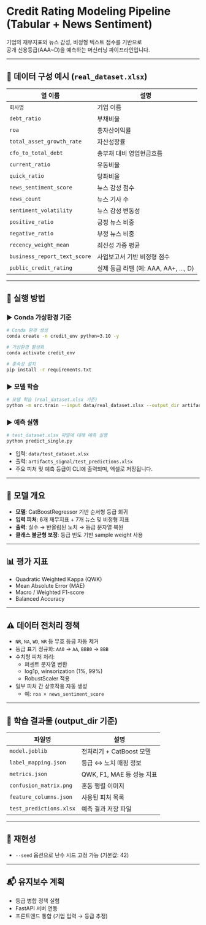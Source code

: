 # Credit Rating Modeling Pipeline (Tabular + News Sentiment)

기업의 재무지표와 뉴스 감성, 비정형 텍스트 점수를 기반으로  
공개 신용등급(AAA~D)을 예측하는 머신러닝 파이프라인입니다.

---

## 📂 데이터 구성 예시 (`real_dataset.xlsx`)

| 열 이름 | 설명 |
|---------|------|
| `회사명` | 기업 이름 |
| `debt_ratio` | 부채비율 |
| `roa` | 총자산이익률 |
| `total_asset_growth_rate` | 자산성장률 |
| `cfo_to_total_debt` | 총부채 대비 영업현금흐름 |
| `current_ratio` | 유동비율 |
| `quick_ratio` | 당좌비율 |
| `news_sentiment_score` | 뉴스 감성 점수 |
| `news_count` | 뉴스 기사 수 |
| `sentiment_volatility` | 뉴스 감성 변동성 |
| `positive_ratio` | 긍정 뉴스 비중 |
| `negative_ratio` | 부정 뉴스 비중 |
| `recency_weight_mean` | 최신성 가중 평균 |
| `business_report_text_score` | 사업보고서 기반 비정형 점수 |
| `public_credit_rating` | 실제 등급 라벨 (예: AAA, AA+, ..., D)

---

## 🚀 실행 방법

### ▶️ Conda 가상환경 기준

```bash
# Conda 환경 생성
conda create -n credit_env python=3.10 -y

# 가상환경 활성화
conda activate credit_env

# 종속성 설치
pip install -r requirements.txt
```

### ▶️ 모델 학습

```bash
# 모델 학습 (real_dataset.xlsx 기준)
python -m src.train --input data/real_dataset.xlsx --output_dir artifacts_signal
```

### ▶️ 예측 실행

```bash
# test_dataset.xlsx 파일에 대해 예측 실행
python predict_single.py
```

- 입력: `data/test_dataset.xlsx`
- 출력: `artifacts_signal/test_predictions.xlsx`
- 주요 피처 및 예측 등급이 CLI에 출력되며, 엑셀로 저장됩니다.

---

## 🧠 모델 개요

- **모델**: CatBoostRegressor 기반 순서형 등급 회귀
- **입력 피처**: 6개 재무지표 + 7개 뉴스 및 비정형 지표
- **출력**: 실수 → 반올림된 노치 → 등급 문자열 복원
- **클래스 불균형 보정**: 등급 빈도 기반 sample weight 사용

---

## 📊 평가 지표

- Quadratic Weighted Kappa (QWK)
- Mean Absolute Error (MAE)
- Macro / Weighted F1-score
- Balanced Accuracy

---

## ⚠️ 데이터 전처리 정책

- `NR`, `NA`, `WD`, `WR` 등 무효 등급 자동 제거
- 등급 표기 정규화: `AA0` → `AA`, `BBB0` → `BBB`
- 수치형 피처 처리:
  - 퍼센트 문자열 변환
  - log1p, winsorization (1%, 99%)
  - RobustScaler 적용
- 일부 피처 간 상호작용 자동 생성
  - 예: `roa × news_sentiment_score`

---

## 📁 학습 결과물 (output_dir 기준)

| 파일명 | 설명 |
|--------|------|
| `model.joblib` | 전처리기 + CatBoost 모델 |
| `label_mapping.json` | 등급 ↔ 노치 매핑 정보 |
| `metrics.json` | QWK, F1, MAE 등 성능 지표 |
| `confusion_matrix.png` | 혼동 행렬 이미지 |
| `feature_columns.json` | 사용된 피처 목록 |
| `test_predictions.xlsx` | 예측 결과 저장 파일

---

## 🔁 재현성

- `--seed` 옵션으로 난수 시드 고정 가능 (기본값: 42)

---

## 📬 유지보수 계획

- 등급 병합 정책 실험  
- FastAPI 서버 연동  
- 프론트엔드 통합 (기업 입력 → 등급 추정)